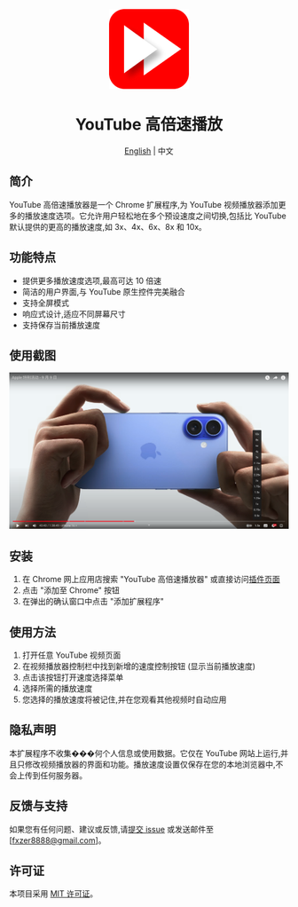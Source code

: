 <div align="center">
  <img src="/images/favicon_144x144.png" alt="YouTube 高倍速播放器图标" width="144" height="144">
  <h1>YouTube 高倍速播放</h1>

<p align="center">
  <a href="./README_EN.md">English</a> | 中文
</p>

</div>

## 简介

YouTube 高倍速播放器是一个 Chrome 扩展程序,为 YouTube 视频播放器添加更多的播放速度选项。它允许用户轻松地在多个预设速度之间切换,包括比 YouTube 默认提供的更高的播放速度,如 3x、4x、6x、8x 和 10x。

## 功能特点

- 提供更多播放速度选项,最高可达 10 倍速
- 简洁的用户界面,与 YouTube 原生控件完美融合
- 支持全屏模式
- 响应式设计,适应不同屏幕尺寸
- 支持保存当前播放速度

## 使用截图

![YouTube 高倍速播放器截图](/images/sc.png)

## 安装

1. 在 Chrome 网上应用店搜索 "YouTube 高倍速播放器" 或直接访问[插件页面](您的插件链接)
2. 点击 "添加至 Chrome" 按钮
3. 在弹出的确认窗口中点击 "添加扩展程序"

## 使用方法

1. 打开任意 YouTube 视频页面
2. 在视频播放器控制栏中找到新增的速度控制按钮 (显示当前播放速度)
3. 点击该按钮打开速度选择菜单
4. 选择所需的播放速度
5. 您选择的播放速度将被记住,并在您观看其他视频时自动应用

## 隐私声明

本扩展程序不收集���何个人信息或使用数据。它仅在 YouTube 网站上运行,并且只修改视频播放器的界面和功能。播放速度设置仅保存在您的本地浏览器中,不会上传到任何服务器。

## 反馈与支持

如果您有任何问题、建议或反馈,请[提交 issue](https://github.com/fxzer/youtube-speed-control/issues) 或发送邮件至 [fxzer8888@gmail.com]。

## 许可证

本项目采用 [MIT 许可证](LICENSE)。
